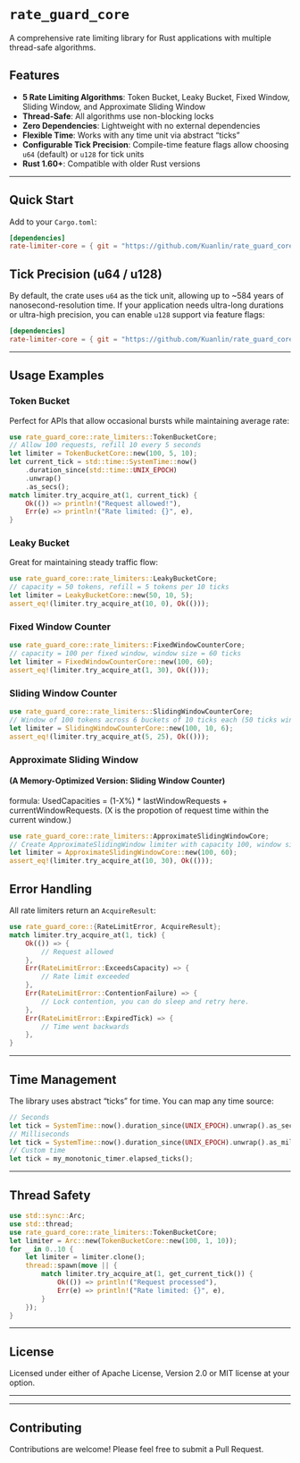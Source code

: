 # `rate_guard_core`
A comprehensive rate limiting library for Rust applications with multiple thread-safe algorithms.
## Features
- **5 Rate Limiting Algorithms**: Token Bucket, Leaky Bucket, Fixed Window, Sliding Window, and Approximate Sliding Window  
- **Thread-Safe**: All algorithms use non-blocking locks  
- **Zero Dependencies**: Lightweight with no external dependencies  
- **Flexible Time**: Works with any time unit via abstract “ticks”  
- **Configurable Tick Precision**: Compile-time feature flags allow choosing `u64` (default) or `u128` for tick units  
- **Rust 1.60+**: Compatible with older Rust versions  
---

## Quick Start
Add to your `Cargo.toml`:
```toml
[dependencies]
rate-limiter-core = { git = "https://github.com/Kuanlin/rate_guard_core", tag = "v0.1.1" }
```

## Tick Precision (u64 / u128)
By default, the crate uses `u64` as the tick unit, allowing up to ~584 years of nanosecond-resolution time.
If your application needs ultra-long durations or ultra-high precision, you can enable `u128` support via feature flags:

```toml
[dependencies]
rate-limiter-core = { git = "https://github.com/Kuanlin/rate_guard_core", default-features = false, features = ["tick_u128"] }
```

---

## Usage Examples
### Token Bucket
Perfect for APIs that allow occasional bursts while maintaining average rate:
```rust
use rate_guard_core::rate_limiters::TokenBucketCore;
// Allow 100 requests, refill 10 every 5 seconds
let limiter = TokenBucketCore::new(100, 5, 10); 
let current_tick = std::time::SystemTime::now() 
    .duration_since(std::time::UNIX_EPOCH)
    .unwrap()
    .as_secs();
match limiter.try_acquire_at(1, current_tick) {
    Ok(()) => println!("Request allowed!"),
    Err(e) => println!("Rate limited: {}", e),
}
```

### Leaky Bucket
Great for maintaining steady traffic flow:
```rust
use rate_guard_core::rate_limiters::LeakyBucketCore;
// capacity = 50 tokens, refill = 5 tokens per 10 ticks
let limiter = LeakyBucketCore::new(50, 10, 5);
assert_eq!(limiter.try_acquire_at(10, 0), Ok(()));
```
### Fixed Window Counter

```rust
use rate_guard_core::rate_limiters::FixedWindowCounterCore;
// capacity = 100 per fixed window, window size = 60 ticks
let limiter = FixedWindowCounterCore::new(100, 60);
assert_eq!(limiter.try_acquire_at(1, 30), Ok(()));
```

### Sliding Window Counter
```rust
use rate_guard_core::rate_limiters::SlidingWindowCounterCore;
// Window of 100 tokens across 6 buckets of 10 ticks each (50 ticks window)
let limiter = SlidingWindowCounterCore::new(100, 10, 6);
assert_eq!(limiter.try_acquire_at(5, 25), Ok(()));
```

### Approximate Sliding Window
#### (A Memory-Optimized Version: Sliding Window Counter)
formula: UsedCapacities = (1-X%) * lastWindowRequests + currentWindowRequests.   (X is the propotion of request time within the current window.)
```rust
use rate_guard_core::rate_limiters::ApproximateSlidingWindowCore;
// Create ApproximateSlidingWindow limiter with capacity 100, window size 60 ticks
let limiter = ApproximateSlidingWindowCore::new(100, 60);
assert_eq!(limiter.try_acquire_at(10, 30), Ok(()));
```

## Error Handling
All rate limiters return an `AcquireResult`:
```rust
use rate_guard_core::{RateLimitError, AcquireResult};
match limiter.try_acquire_at(1, tick) {
    Ok(()) => {
        // Request allowed
    },
    Err(RateLimitError::ExceedsCapacity) => {
        // Rate limit exceeded
    },
    Err(RateLimitError::ContentionFailure) => {
        // Lock contention, you can do sleep and retry here.
    },
    Err(RateLimitError::ExpiredTick) => {
        // Time went backwards
    },
}
```

---
## Time Management
The library uses abstract “ticks” for time. You can map any time source:
```rust
// Seconds
let tick = SystemTime::now().duration_since(UNIX_EPOCH).unwrap().as_secs();
// Milliseconds
let tick = SystemTime::now().duration_since(UNIX_EPOCH).unwrap().as_millis() as u64;
// Custom time
let tick = my_monotonic_timer.elapsed_ticks();
```

---
## Thread Safety
```rust
use std::sync::Arc;
use std::thread;
use rate_guard_core::rate_limiters::TokenBucketCore;
let limiter = Arc::new(TokenBucketCore::new(100, 1, 10));
for _ in 0..10 {
    let limiter = limiter.clone();
    thread::spawn(move || {
        match limiter.try_acquire_at(1, get_current_tick()) {
            Ok(()) => println!("Request processed"),
            Err(e) => println!("Rate limited: {}", e),
        }
    });
}
```
---

## License
Licensed under either of Apache License, Version 2.0 or MIT license at your option.

---
---
## Contributing
Contributions are welcome! Please feel free to submit a Pull Request.

